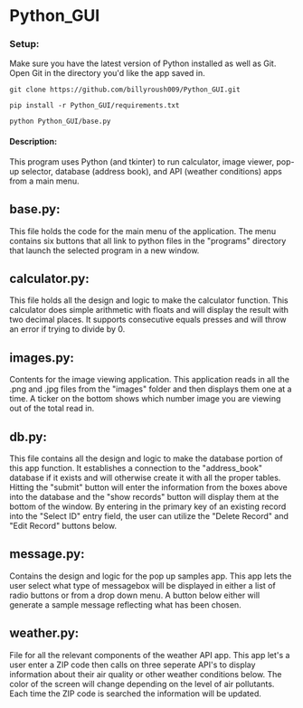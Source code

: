 # Python_GUI

### Setup:
Make sure you have the latest version of Python installed as well as Git. Open Git in the directory you'd like the app saved in. 

```
git clone https://github.com/billyroush009/Python_GUI.git
```

```
pip install -r Python_GUI/requirements.txt
```

```
python Python_GUI/base.py
```

#### Description:
This program uses Python (and tkinter) to run calculator, image viewer, pop-up selector, database (address book), and API (weather conditions) apps from a main menu. 

## base.py:
This file holds the code for the main menu of the application. The menu contains six buttons that all link to python files in the "programs" directory that launch the selected program in a new window.

## calculator.py:
This file holds all the design and logic to make the calculator function. This calculator does simple arithmetic with floats and will display the result with two decimal places. It supports consecutive equals presses and will throw an error if trying to divide by 0.

## images.py:
Contents for the image viewing application. This application reads in all the .png and .jpg files from the "images" folder and then displays them one at a time. A ticker on the bottom shows which number image you are viewing out of the total read in.

## db.py:
This file contains all the design and logic to make the database portion of this app function. It establishes a connection to the "address_book" database if it exists and will otherwise create it with all the proper tables. Hitting the "submit" button will enter the information from the boxes above into the database and the "show records" button will display them at the bottom of the window. By entering in the primary key of an existing record into the "Select ID" entry field, the user can utilize the "Delete Record" and "Edit Record" buttons below.

## message.py:
Contains the design and logic for the pop up samples app. This app lets the user select what type of messagebox will be displayed in either a list of radio buttons or from a drop down menu. A button below either will generate a sample message reflecting what has been chosen.

## weather.py:
File for all the relevant components of the weather API app. This app let's a user enter a ZIP code then calls on three seperate API's to display information about their air quality or other weather conditions below. The color of the screen will change depending on the level of air pollutants. Each time the ZIP code is searched the information will be updated.